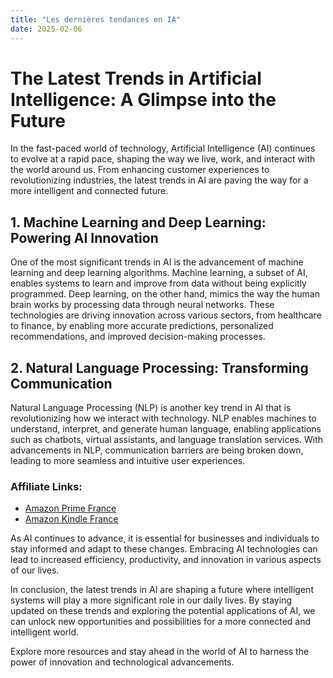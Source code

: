 ```yaml
---
title: "Les dernières tendances en IA"
date: 2025-02-06
---
```


# **The Latest Trends in Artificial Intelligence: A Glimpse into the Future**

In the fast-paced world of technology, Artificial Intelligence (AI) continues to evolve at a rapid pace, shaping the way we live, work, and interact with the world around us. From enhancing customer experiences to revolutionizing industries, the latest trends in AI are paving the way for a more intelligent and connected future.

## **1. Machine Learning and Deep Learning: Powering AI Innovation**

One of the most significant trends in AI is the advancement of machine learning and deep learning algorithms. Machine learning, a subset of AI, enables systems to learn and improve from data without being explicitly programmed. Deep learning, on the other hand, mimics the way the human brain works by processing data through neural networks. These technologies are driving innovation across various sectors, from healthcare to finance, by enabling more accurate predictions, personalized recommendations, and improved decision-making processes.

## **2. Natural Language Processing: Transforming Communication**

Natural Language Processing (NLP) is another key trend in AI that is revolutionizing how we interact with technology. NLP enables machines to understand, interpret, and generate human language, enabling applications such as chatbots, virtual assistants, and language translation services. With advancements in NLP, communication barriers are being broken down, leading to more seamless and intuitive user experiences.

### **Affiliate Links:**
- [Amazon Prime France](https://www.amazon.fr/amazonprime?_encoding=UTF8&primeCampaignId=prime_assoc_ft&tag=zenzen0d-21France)
- [Amazon Kindle France](https://www.amazon.fr/kindle-dbs/hz/signup?tag=zenzen0d-21France)

As AI continues to advance, it is essential for businesses and individuals to stay informed and adapt to these changes. Embracing AI technologies can lead to increased efficiency, productivity, and innovation in various aspects of our lives.

In conclusion, the latest trends in AI are shaping a future where intelligent systems will play a more significant role in our daily lives. By staying updated on these trends and exploring the potential applications of AI, we can unlock new opportunities and possibilities for a more connected and intelligent world.

Explore more resources and stay ahead in the world of AI to harness the power of innovation and technological advancements.